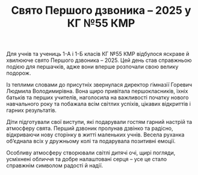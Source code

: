 ﻿---
title: Свято Першого дзвоника – 2025 у КГ №55 КМР
---

Для учнів та учениць 1-А і 1-Б класів КГ №55 КМР відбулося яскраве й хвилююче свято Першого дзвоника – 2025. Цей день став справжньою подією для першачків, адже вони вперше розпочали свою велику подорож.

Із  теплими словами до присутніх звернулася директор гімназії Горевич Людмила Володимирівна. Вона щиро привітала першокласників, їхніх батьків та перших учителів, наголосила на важливості початку нового навчального року та побажала всім світлих успіхів, цікавих відкриттів і гарних результатів.

Діти підготували свої виступи, які подарували гостям гарний настрій та атмосферу свята.  Перший дзвоник пролунав дзвінко та радісно, відкриваючи нову сторінку в житті маленьких учнів. Весела руханка об’єднала всіх у дружньому колі та подарувала позитивні емоції.

Особливу атмосферу створювали світлі дитячі очі, щирі погляди, усміхнені обличчя та добре налаштовані серця – усе це стало справжнім символом радості й надії.

<slideshow />

<youtube id="VELCc2LX264" />
